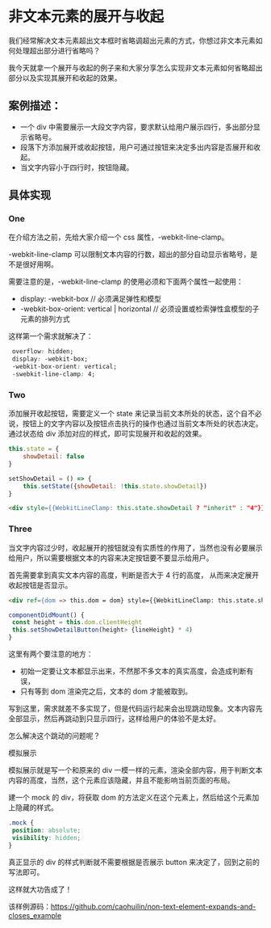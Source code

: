 # 非文本元素的展开与收起

我们经常解决文本元素超出文本框时省略调超出元素的方式，你想过非文本元素如何处理超出部分进行省略吗？

我今天就拿一个展开与收起的例子来和大家分享怎么实现非文本元素如何省略超出部分以及实现其展开和收起的效果。

## 案例描述：

- 一个 div 中需要展示一大段文字内容，要求默认给用户展示四行，多出部分显示省略号。
- 段落下方添加展开或收起按钮，用户可通过按钮来决定多出内容是否展开和收起。
- 当文字内容小于四行时，按钮隐藏。

## 具体实现

### One

在介绍方法之前，先给大家介绍一个 css 属性，-webkit-line-clamp。

-webkit-line-clamp 可以限制文本内容的行数，超出的部分自动显示省略号，是不是很好用啊。

需要注意的是，-webkit-line-clamp 的使用必须和下面两个属性一起使用：

- display: -webkit-box // 必须满足弹性和模型
- -webkit-box-orient: vertical | horizontal // 必须设置或检索弹性盒模型的子元素的排列方式

这样第一个需求就解决了：

```css
 overflow: hidden;
 display: -webkit-box;
 -webkit-box-orient: vertical;
 -swebkit-line-clamp: 4;
```

### Two

添加展开收起按钮，需要定义一个 state 来记录当前文本所处的状态，这个自不必说，按钮上的文字内容以及按钮点击执行的操作也通过当前文本所处的状态决定。通过状态给 div 添加对应的样式，即可实现展开和收起的效果。

```js
this.state = {
    showDetail: false
}

setShowDetail = () => {
    this.setState({showDetail: !this.state.showDetail})
}
```

```html
<div style={{WebkitLineClamp: this.state.showDetail ? "inherit" : "4"}} />}
```

### Three

当文字内容过少时，收起展开的按钮就没有实质性的作用了，当然也没有必要展示给用户，所以需要根据文本的内容来决定按钮要不要显示给用户。

首先需要拿到真实文本内容的高度，判断是否大于 4 行的高度， 从而来决定展开收起按钮是否显示。

```html
<div ref={dom => this.dom = dom} style={{WebkitLineClamp: this.state.showDetailButton ? (this.state.showDetail ? 'inhert': '4') : 'inhert'}}>
```

```js
componentDidMount() {
 const height = this.dom.clientHeight
 this.setShowDetailButton(height> {lineHeight} * 4)
}
```

这里有两个要注意的地方：

- 初始一定要让文本都显示出来，不然那不多文本的真实高度，会造成判断有误，
- 只有等到 dom 渲染完之后，文本的 dom 才能被取到。

写到这里，需求就差不多实现了，但是代码运行起来会出现跳动现象。文本内容先全部显示，然后再跳动到只显示四行，这样给用户的体验不是太好。

怎么解决这个跳动的问题呢？

模拟展示

模拟展示就是写一个和原来的 div 一模一样的元素，渲染全部内容，用于判断文本内容的高度，当然，这个元素应该隐藏，并且不能影响当前页面的布局。

建一个 mock 的 div，将获取 dom 的方法定义在这个元素上，然后给这个元素加上隐藏的样式。

```css
.mock {
 position: absolute;
 visibility: hidden;
}
```

真正显示的 div 的样式判断就不需要根据是否展示 button 来决定了，回到之前的写法即可。

这样就大功告成了！

该样例源码：https://github.com/caohuilin/non-text-element-expands-and-closes_example